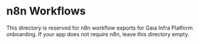 # n8n Workflows

This directory is reserved for n8n workflow exports for Gaia Infra Platform onboarding. If your app does not require n8n, leave this directory empty.
